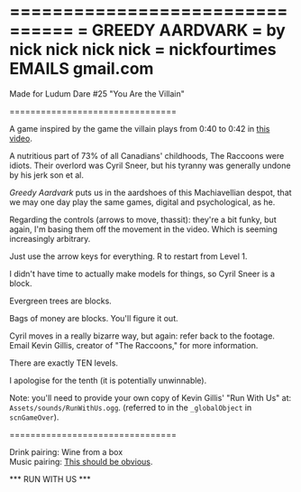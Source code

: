 ================================
= GREEDY AARDVARK
= by nick nick nick nick
= nickfourtimes EMAILS gmail.com
================================

Made for Ludum Dare #25
"You Are the Villain"

================================

A game inspired by the game the villain plays from 0:40 to 0:42 in [this video](https://www.youtube.com/watch?v=IFauNH7-U4g).

A nutritious part of 73% of all Canadians' childhoods, The Raccoons were idiots.
Their overlord was Cyril Sneer, but his tyranny was generally undone by his jerk son et al.

_Greedy Aardvark_ puts us in the aardshoes of this Machiavellian despot, 
that we may one day play the same games, digital and psychological, as he.

Regarding the controls (arrows to move, thassit): they're a bit funky, but again,
I'm basing them off the movement in the video. Which is seeming increasingly arbitrary.

Just use the arrow keys for everything. R to restart from Level 1.

I didn't have time to actually make models for things, so Cyril Sneer is a block.

Evergreen trees are blocks.

Bags of money are blocks. You'll figure it out.

Cyril moves in a really bizarre way, but again: refer back to the footage.
Email Kevin Gillis, creator of "The Raccoons," for more information.

There are exactly TEN levels.

I apologise for the tenth (it is potentially unwinnable).

Note: you'll need to provide your own copy of Kevin Gillis' "Run With Us" at:
`Assets/sounds/RunWithUs.ogg`. (referred to in the `_globalObject` in `scnGameOver`).

================================

Drink pairing: Wine from a box  
Music pairing: [This should be obvious](https://www.youtube.com/watch?v=JLVe1NkQA78).


*** RUN WITH US ***
